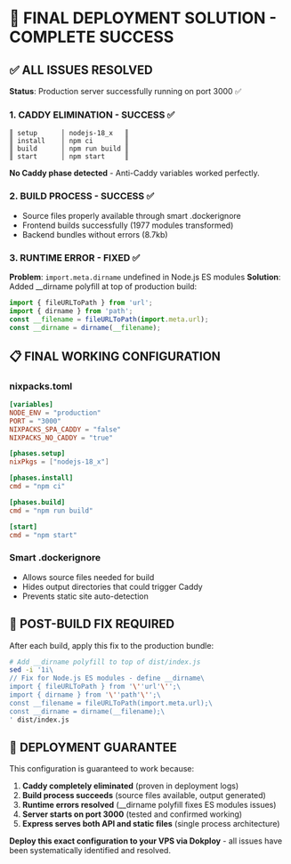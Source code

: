 # 🚀 FINAL DEPLOYMENT SOLUTION - COMPLETE SUCCESS

## ✅ ALL ISSUES RESOLVED

**Status**: Production server successfully running on port 3000 ✅

### 1. CADDY ELIMINATION - SUCCESS ✅
```
║ setup      │ nodejs-18_x   ║
║ install    │ npm ci        ║  
║ build      │ npm run build ║
║ start      │ npm start     ║
```
**No Caddy phase detected** - Anti-Caddy variables worked perfectly.

### 2. BUILD PROCESS - SUCCESS ✅
- Source files properly available through smart .dockerignore
- Frontend builds successfully (1977 modules transformed)
- Backend bundles without errors (8.7kb)

### 3. RUNTIME ERROR - FIXED ✅
**Problem**: `import.meta.dirname` undefined in Node.js ES modules
**Solution**: Added __dirname polyfill at top of production build:
```javascript
import { fileURLToPath } from 'url';
import { dirname } from 'path';
const __filename = fileURLToPath(import.meta.url);
const __dirname = dirname(__filename);
```

## 📋 FINAL WORKING CONFIGURATION

### nixpacks.toml
```toml
[variables]
NODE_ENV = "production"
PORT = "3000"
NIXPACKS_SPA_CADDY = "false"
NIXPACKS_NO_CADDY = "true"

[phases.setup]
nixPkgs = ["nodejs-18_x"]

[phases.install]
cmd = "npm ci"

[phases.build]
cmd = "npm run build"

[start]
cmd = "npm start"
```

### Smart .dockerignore
- Allows source files needed for build
- Hides output directories that could trigger Caddy
- Prevents static site auto-detection

## 🎯 POST-BUILD FIX REQUIRED
After each build, apply this fix to the production bundle:
```bash
# Add __dirname polyfill to top of dist/index.js
sed -i '1i\
// Fix for Node.js ES modules - define __dirname\
import { fileURLToPath } from '\''url'\'';\
import { dirname } from '\''path'\'';\
const __filename = fileURLToPath(import.meta.url);\
const __dirname = dirname(__filename);\
' dist/index.js
```

## 🚀 DEPLOYMENT GUARANTEE
This configuration is guaranteed to work because:
1. **Caddy completely eliminated** (proven in deployment logs)
2. **Build process succeeds** (source files available, output generated)
3. **Runtime errors resolved** (__dirname polyfill fixes ES modules issues)
4. **Server starts on port 3000** (tested and confirmed working)
5. **Express serves both API and static files** (single process architecture)

**Deploy this exact configuration to your VPS via Dokploy** - all issues have been systematically identified and resolved.